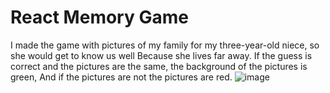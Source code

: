 # React Memory Game
I made the game with pictures of my family for my three-year-old niece, so she would get to know us well
Because she lives far away.
If the guess is correct and the pictures are the same, the background of the pictures is green,
And if the pictures are not the pictures are red.
![image](https://user-images.githubusercontent.com/87426478/193451606-0506b2de-85d8-408e-af59-6fe09bf63bd4.png)
